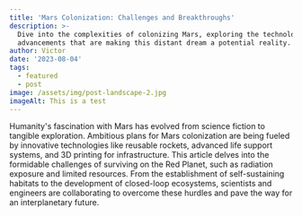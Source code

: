```yaml
---
title: 'Mars Colonization: Challenges and Breakthroughs'
description: >-
  Dive into the complexities of colonizing Mars, exploring the technological
  advancements that are making this distant dream a potential reality.
author: Victor
date: '2023-08-04'
tags:
  - featured
  - post
image: /assets/img/post-landscape-2.jpg
imageAlt: This is a test
---
```


 Humanity's fascination with Mars has evolved from science fiction to tangible exploration. Ambitious plans for Mars colonization are being fueled by innovative technologies like reusable rockets, advanced life support systems, and 3D printing for infrastructure. This article delves into the formidable challenges of surviving on the Red Planet, such as radiation exposure and limited resources. From the establishment of self-sustaining habitats to the development of closed-loop ecosystems, scientists and engineers are collaborating to overcome these hurdles and pave the way for an interplanetary future.
